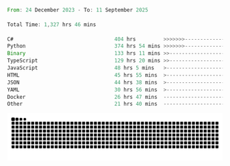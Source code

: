 <!--START_SECTION:waka-->

```rust
From: 24 December 2023 - To: 11 September 2025

Total Time: 1,327 hrs 46 mins

C#                                 404 hrs         >>>>>>>------------------   29.94 %
Python                             374 hrs 54 mins >>>>>>>------------------   27.78 %
Binary                             133 hrs 11 mins >>-----------------------   09.87 %
TypeScript                         129 hrs 20 mins >>-----------------------   09.59 %
JavaScript                         48 hrs 5 mins   >------------------------   03.56 %
HTML                               45 hrs 55 mins  >------------------------   03.40 %
JSON                               44 hrs 38 mins  >------------------------   03.31 %
YAML                               30 hrs 56 mins  >------------------------   02.29 %
Docker                             26 hrs 47 mins  -------------------------   01.99 %
Other                              21 hrs 40 mins  -------------------------   01.61 %
```

<!--END_SECTION:waka-->


<picture>
  <source media="(prefers-color-scheme: dark)" srcset="https://raw.githubusercontent.com/jeerawut97/jeerawut97/output/github-contribution-grid-snake.svg">
  <img alt="github contribution grid snake animation" src="https://raw.githubusercontent.com/jeerawut97/jeerawut97/output/github-contribution-grid-snake.svg">
</picture>

